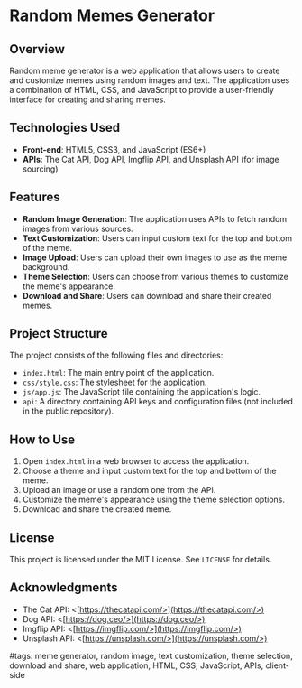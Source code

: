 # Random Memes Generator

## Overview

Random meme generator is a web application that allows users to create and customize memes using random images and text. The application uses a combination of HTML, CSS, and JavaScript to provide a user-friendly interface for creating and sharing memes.

## Technologies Used

* **Front-end**: HTML5, CSS3, and JavaScript (ES6+)
* **APIs**: The Cat API, Dog API, Imgflip API, and Unsplash API (for image sourcing)

## Features

* **Random Image Generation**: The application uses APIs to fetch random images from various sources.
* **Text Customization**: Users can input custom text for the top and bottom of the meme.
* **Image Upload**: Users can upload their own images to use as the meme background.
* **Theme Selection**: Users can choose from various themes to customize the meme's appearance.
* **Download and Share**: Users can download and share their created memes.

## Project Structure

The project consists of the following files and directories:

* `index.html`: The main entry point of the application.
* `css/style.css`: The stylesheet for the application.
* `js/app.js`: The JavaScript file containing the application's logic.
* `api`: A directory containing API keys and configuration files (not included in the public repository).

## How to Use

1. Open `index.html` in a web browser to access the application.
2. Choose a theme and input custom text for the top and bottom of the meme.
3. Upload an image or use a random one from the API.
4. Customize the meme's appearance using the theme selection options.
5. Download and share the created meme.

## License

This project is licensed under the MIT License. See `LICENSE` for details.

## Acknowledgments

* The Cat API: <[https://thecatapi.com/>](https://thecatapi.com/>)
* Dog API: <[https://dog.ceo/>](https://dog.ceo/>)
* Imgflip API: <[https://imgflip.com/>](https://imgflip.com/>)
* Unsplash API: <[https://unsplash.com/>](https://unsplash.com/>)

#tags: meme generator, random image, text customization, theme selection, download and share, web application, HTML, CSS, JavaScript, APIs, client-side
